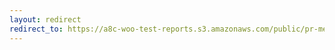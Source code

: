 ```yaml
---
layout: redirect
redirect_to: https://a8c-woo-test-reports.s3.amazonaws.com/public/pr-merge/40091/api/index.html
---
```

